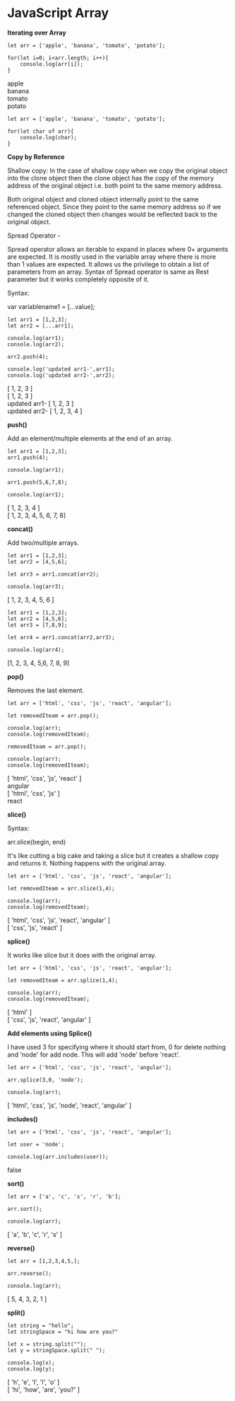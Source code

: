 # JavaScript Array

**Iterating over Array**

````
let arr = ['apple', 'banana', 'tomato', 'potato'];

for(let i=0; i<arr.length; i++){
    console.log(arr[i]);
}
````
apple <br/>
banana <br/>
tomato <br/>
potato <br/>

````
let arr = ['apple', 'banana', 'tomato', 'potato'];

for(let char of arr){
    console.log(char);
}
````

**Copy by Reference**

Shallow copy: In the case of shallow copy when we copy the original object into the clone object then the clone object has the copy of the memory address of the original object i.e. both point to the same memory address.

Both original object and cloned object internally point to the same referenced object. Since they point to the same memory address so if we changed the cloned object then changes would be reflected back to the original object.

Spread Operator -

Spread operator allows an iterable to expand in places where 0+ arguments are expected. It is mostly used in the variable array where there is more than 1 values are expected. It allows us the privilege to obtain a list of parameters from an array. Syntax of Spread operator is same as Rest parameter but it works completely opposite of it.

Syntax:

var variablename1 = [...value]; 

````
let arr1 = [1,2,3];
let arr2 = [...arr1];

console.log(arr1);
console.log(arr2);

arr2.push(4);

console.log('updated arr1-',arr1);
console.log('updated arr2-',arr2);

````

[ 1, 2, 3 ] <br/>
[ 1, 2, 3 ] <br/>
updated arr1- [ 1, 2, 3 ] <br/>
updated arr2- [ 1, 2, 3, 4 ] <br/>

**push()**

Add an element/multiple elements at the end of an array.

````
let arr1 = [1,2,3];
arr1.push(4);

console.log(arr1);

arr1.push(5,6,7,8);

console.log(arr1);

````

[ 1, 2, 3, 4 ] <br/>
[ 1, 2, 3, 4, 5, 6, 7, 8] <br/>

**concat()**

Add two/multiple arrays.

````
let arr1 = [1,2,3];
let arr2 = [4,5,6];

let arr3 = arr1.concat(arr2);

console.log(arr3);
````
[ 1, 2, 3, 4, 5, 6 ]

````
let arr1 = [1,2,3];
let arr2 = [4,5,6];
let arr3 = [7,8,9];

let arr4 = arr1.concat(arr2,arr3);

console.log(arr4);
````
[1, 2, 3, 4, 5,6, 7, 8, 9]


**pop()**

Removes the last element.

````
let arr = ['html', 'css', 'js', 'react', 'angular'];

let removedIteam = arr.pop();

console.log(arr);
console.log(removedIteam);

removedIteam = arr.pop();

console.log(arr);
console.log(removedIteam);
````

[ 'html', 'css', 'js', 'react' ] <br/>
angular <br/>
[ 'html', 'css', 'js' ] <br/>
react <br/>

**slice()**

Syntax:

arr.slice(begin, end)

It's like cutting a big cake and taking a slice but it creates a shallow copy and returns it. Nothing happens with the original array.

````
let arr = ['html', 'css', 'js', 'react', 'angular'];

let removedIteam = arr.slice(1,4);

console.log(arr);
console.log(removedIteam);
````

[ 'html', 'css', 'js', 'react', 'angular' ] <br/>
[ 'css', 'js', 'react' ] <br/>


**splice()**

It works like slice but it does with the original array.

````
let arr = ['html', 'css', 'js', 'react', 'angular'];

let removedIteam = arr.splice(1,4);

console.log(arr);
console.log(removedIteam);
````

[ 'html' ] <br/>
[ 'css', 'js', 'react', 'angular' ] <br/>


**Add elements using Splice()**

I have used 3 for specifying where it should start from, 0 for delete nothing and 'node' for add node. This will add 'node' before 'react'.

````
let arr = ['html', 'css', 'js', 'react', 'angular'];

arr.splice(3,0, 'node');

console.log(arr);
````

[ 'html', 'css', 'js', 'node', 'react', 'angular' ]

**includes()**

````
let arr = ['html', 'css', 'js', 'react', 'angular'];

let user = 'node';

console.log(arr.includes(user));
````

false


**sort()**

````
let arr = ['a', 'c', 's', 'r', 'b'];

arr.sort();

console.log(arr);
````
[ 'a', 'b', 'c', 'r', 's' ]


**reverse()**

````
let arr = [1,2,3,4,5,];

arr.reverse();

console.log(arr);
````
[ 5, 4, 3, 2, 1 ]


**split()**

````
let string = "hello";
let stringSpace = "hi how are you?"

let x = string.split("");
let y = stringSpace.split(" ");

console.log(x);
console.log(y);
````
[ 'h', 'e', 'l', 'l', 'o' ] <br/>
[ 'hi', 'how', 'are', 'you?' ] <br/>


